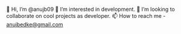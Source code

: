 👋 Hi, I’m @anujb09
👀 I’m interested in development.
💞️ I’m looking to collaborate on cool projects as developer.
📫 How to reach me - anujbedke@gmail.com

